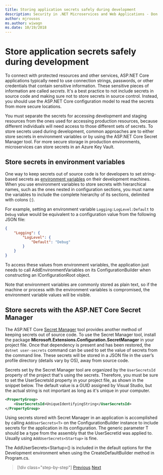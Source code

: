 ```yaml
---
title: Storing application secrets safely during development
description: Security in .NET Microservices and Web Applications - Don't store your application secrets like passwords, connection strings or API keys in source control, understand the options you can use in ASP.NET Core, in particular you have to understand how to handle "user secrets".
author: mjrousos
ms.author: wiwagn
ms.date: 10/19/2018
---
```

# Store application secrets safely during development

To connect with protected resources and other services, ASP.NET Core applications typically need to use connection strings, passwords, or other credentials that contain sensitive information. These sensitive pieces of information are called *secrets*. It's a best practice to not include secrets in source code and making sure not to store secrets in source control. Instead, you should use the ASP.NET Core configuration model to read the secrets from more secure locations.

You must separate the secrets for accessing development and staging resources from the ones used for accessing production resources, because different individuals will need access to those different sets of secrets. To store secrets used during development, common approaches are to either store secrets in environment variables or by using the ASP.NET Core Secret Manager tool. For more secure storage in production environments, microservices can store secrets in an Azure Key Vault.

## Store secrets in environment variables

One way to keep secrets out of source code is for developers to set string-based secrets as [environment variables](/aspnet/core/security/app-secrets#environment-variables) on their development machines. When you use environment variables to store secrets with hierarchical names, such as the ones nested in configuration sections, you must name the variables to include the complete hierarchy of its sections, delimited with colons (:).

For example, setting an environment variable `Logging:LogLevel:Default` to `Debug` value would be equivalent to a configuration value from the following JSON file:

```json
{
    "Logging": {
        "LogLevel": {
            "Default": "Debug"
        }
    }
}
```

To access these values from environment variables, the application just needs to call AddEnvironmentVariables on its ConfigurationBuilder when constructing an IConfigurationRoot object.

Note that environment variables are commonly stored as plain text, so if the machine or process with the environment variables is compromised, the environment variable values will be visible.

## Store secrets with the ASP.NET Core Secret Manager

The ASP.NET Core [Secret Manager](/aspnet/core/security/app-secrets#secret-manager) tool provides another method of keeping secrets out of source code. To use the Secret Manager tool, install the package **Microsoft.Extensions.Configuration.SecretManager** in your project file. Once that dependency is present and has been restored, the `dotnet user-secrets` command can be used to set the value of secrets from the command line. These secrets will be stored in a JSON file in the user’s profile directory (details vary by OS), away from source code.

Secrets set by the Secret Manager tool are organized by the `UserSecretsId` property of the project that's using the secrets. Therefore, you must be sure to set the UserSecretsId property in your project file, as shown in the snippet below. The default value is a GUID assigned by Visual Studio, but the actual string is not important as long as it's unique in your computer.

```xml
<PropertyGroup>
    <UserSecretsId>UniqueIdentifyingString</UserSecretsId>
</PropertyGroup>
```

Using secrets stored with Secret Manager in an application is accomplished by calling `AddUserSecrets<T>` on the ConfigurationBuilder instance to include secrets for the application in its configuration. The generic parameter T should be a type from the assembly that the UserSecretId was applied to. Usually using `AddUserSecrets<Startup>` is fine.

The AddUserSecrets\<Startup\>() is included in the default options for the Development environment when using the CreateDefaultBuilder method in Program.cs.

>[!div class="step-by-step"]
[Previous](authorization-net-microservices-web-applications.md)
[Next](azure-key-vault-protects-secrets.md)
